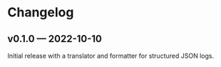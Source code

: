 # Changelog

## v0.1.0 — 2022-10-10

Initial release with a translator and formatter for structured JSON logs.
